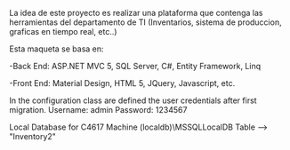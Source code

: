 La idea de este proyecto es realizar una plataforma que contenga las herramientas del departamento de TI (Inventarios, sistema de produccion, graficas en tiempo real, etc..)

Esta maqueta se basa en:

-Back End: ASP.NET MVC 5, SQL Server, C#, Entity Framework, Linq

-Front End: Material Design, HTML 5, JQuery, Javascript, etc.

In the configuration class are defined the user credentials after first migration.
Username: admin
Password: 1234567


Local Database for C4617 Machine
(localdb)\MSSQLLocalDB
Table --> "Inventory2"
